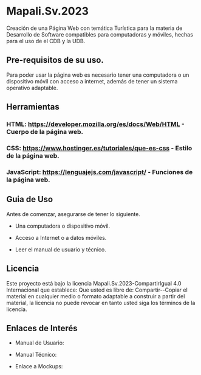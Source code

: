# Mapali.Sv.2023

Creación de una Página Web con temática Turística para la materia de Desarrollo de Software compatibles para computadoras y móviles, hechas para el uso de el CDB y la UDB.

## Pre-requisitos de su uso.
Para poder usar la página web es necesario tener una computadora o un dispositivo móvil con acceso a internet, además de tener un sistema operativo adaptable.

## Herramientas

### HTML: https://developer.mozilla.org/es/docs/Web/HTML - Cuerpo de la página web.
### CSS: https://www.hostinger.es/tutoriales/que-es-css - Estilo de la página web.
### JavaScript: https://lenguajejs.com/javascript/ - Funciones de la página web.

## Guia de Uso

Antes de comenzar, asegurarse de tener lo siguiente.

+ Una computadora o dispositivo móvil.

+ Acceso a Internet o a datos móviles.

+ Leer el manual de usuario y técnico.

## Licencia

Este proyecto está bajo la licencia Mapali.Sv.2023-CompartirIgual 4.0 Internacional que establece:
Que usted es libre de: Compartir--Copiar el material en cualquier medio o formato adaptable a construir a partir del material, la licencia no puede revocar en tanto usted siga los términos de la licencia.

## Enlaces de Interés

+ Manual de Usuario:

+ Manual Técnico:

+ Enlace a Mockups:


